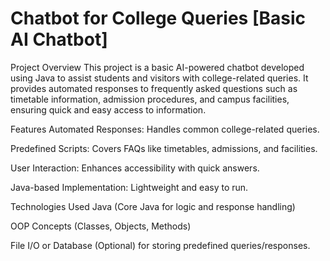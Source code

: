 # Chatbot for College Queries [Basic AI Chatbot]
Project Overview
This project is a basic AI-powered chatbot developed using Java to assist students and visitors with college-related queries.
It provides automated responses to frequently asked questions such as timetable information, admission procedures, and campus facilities, ensuring quick and easy access to information.

Features
Automated Responses: Handles common college-related queries.

Predefined Scripts: Covers FAQs like timetables, admissions, and facilities.

User Interaction: Enhances accessibility with quick answers.

Java-based Implementation: Lightweight and easy to run.

Technologies Used
Java (Core Java for logic and response handling)

OOP Concepts (Classes, Objects, Methods)

File I/O or Database (Optional) for storing predefined queries/responses.
